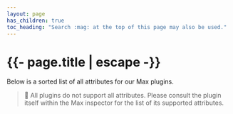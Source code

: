 ```yaml
---
layout: page
has_children: true
toc_heading: "Search :mag: at the top of this page may also be used."
---
```

<h1>{{- page.title | escape -}}</h1>

Below is a sorted list of all attributes for our Max plugins.

> :memo: All plugins do not support all attributes. Please consult the plugin
> itself within the Max inspector for the list of its supported attributes.
